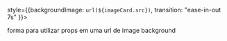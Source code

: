 style={{backgroundImage: `url(${imageCard.src})`, transition: "ease-in-out 7s" }}></div>

forma para utilizar props em uma url de image background